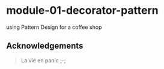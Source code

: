 # module-01-decorator-pattern
using Pattern Design for a coffee shop

## Acknowledgements

> La vie en panic ;-;
